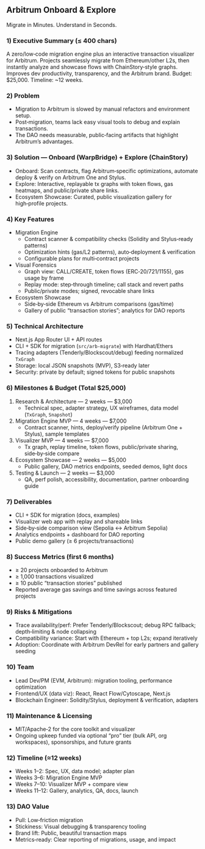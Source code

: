 ## Arbitrum Onboard & Explore
Migrate in Minutes. Understand in Seconds.

### 1) Executive Summary (≤ 400 chars)
A zero/low‑code migration engine plus an interactive transaction visualizer for Arbitrum. Projects seamlessly migrate from Ethereum/other L2s, then instantly analyze and showcase flows with ChainStory‑style graphs. Improves dev productivity, transparency, and the Arbitrum brand. Budget: $25,000. Timeline: ~12 weeks.

### 2) Problem
- Migration to Arbitrum is slowed by manual refactors and environment setup.
- Post‑migration, teams lack easy visual tools to debug and explain transactions.
- The DAO needs measurable, public‑facing artifacts that highlight Arbitrum’s advantages.

### 3) Solution — Onboard (WarpBridge) + Explore (ChainStory)
- Onboard: Scan contracts, flag Arbitrum‑specific optimizations, automate deploy & verify on Arbitrum One and Stylus.
- Explore: Interactive, replayable tx graphs with token flows, gas heatmaps, and public/private share links.
- Ecosystem Showcase: Curated, public visualization gallery for high‑profile projects.

### 4) Key Features
- Migration Engine
  - Contract scanner & compatibility checks (Solidity and Stylus‑ready patterns)
  - Optimization hints (gas/L2 patterns), auto‑deployment & verification
  - Configurable plans for multi‑contract projects
- Visual Forensics
  - Graph view: CALL/CREATE, token flows (ERC‑20/721/1155), gas usage by frame
  - Replay mode: step‑through timeline; call stack and revert paths
  - Public/private modes; signed, revocable share links
- Ecosystem Showcase
  - Side‑by‑side Ethereum vs Arbitrum comparisons (gas/time)
  - Gallery of public “transaction stories”; analytics for DAO reports

### 5) Technical Architecture
- Next.js App Router UI + API routes
- CLI + SDK for migration (`src/arb-migrate`) with Hardhat/Ethers
- Tracing adapters (Tenderly/Blockscout/debug) feeding normalized `TxGraph`
- Storage: local JSON snapshots (MVP), S3‑ready later
- Security: private by default; signed tokens for public snapshots

### 6) Milestones & Budget (Total $25,000)
1. Research & Architecture — 2 weeks — $3,000
   - Technical spec, adapter strategy, UX wireframes, data model (`TxGraph`, `Snapshot`)
2. Migration Engine MVP — 4 weeks — $7,000
   - Contract scanner, hints, deploy/verify pipeline (Arbitrum One + Stylus), sample templates
3. Visualizer MVP — 4 weeks — $7,000
   - Tx graph, replay timeline, token flows, public/private sharing, side‑by‑side compare
4. Ecosystem Showcase — 2 weeks — $5,000
   - Public gallery, DAO metrics endpoints, seeded demos, light docs
5. Testing & Launch — 2 weeks — $3,000
   - QA, perf polish, accessibility, documentation, partner onboarding guide

### 7) Deliverables
- CLI + SDK for migration (docs, examples)
- Visualizer web app with replay and shareable links
- Side‑by‑side comparison view (Sepolia ↔ Arbitrum Sepolia)
- Analytics endpoints + dashboard for DAO reporting
- Public demo gallery (≥ 6 projects/transactions)

### 8) Success Metrics (first 6 months)
- ≥ 20 projects onboarded to Arbitrum
- ≥ 1,000 transactions visualized
- ≥ 10 public “transaction stories” published
- Reported average gas savings and time savings across featured projects

### 9) Risks & Mitigations
- Trace availability/perf: Prefer Tenderly/Blockscout; debug RPC fallback; depth‑limiting & node collapsing
- Compatibility variance: Start with Ethereum + top L2s; expand iteratively
- Adoption: Coordinate with Arbitrum DevRel for early partners and gallery seeding

### 10) Team
- Lead Dev/PM (EVM, Arbitrum): migration tooling, performance optimization
- Frontend/UX (data viz): React, React Flow/Cytoscape, Next.js
- Blockchain Engineer: Solidity/Stylus, deployment & verification, adapters

### 11) Maintenance & Licensing
- MIT/Apache‑2 for the core toolkit and visualizer
- Ongoing upkeep funded via optional “pro” tier (bulk API, org workspaces), sponsorships, and future grants

### 12) Timeline (≈12 weeks)
- Weeks 1–2: Spec, UX, data model; adapter plan
- Weeks 3–6: Migration Engine MVP
- Weeks 7–10: Visualizer MVP + compare view
- Weeks 11–12: Gallery, analytics, QA, docs, launch

### 13) DAO Value
- Pull: Low‑friction migration
- Stickiness: Visual debugging & transparency tooling
- Brand lift: Public, beautiful transaction maps
- Metrics‑ready: Clear reporting of migrations, usage, and impact


